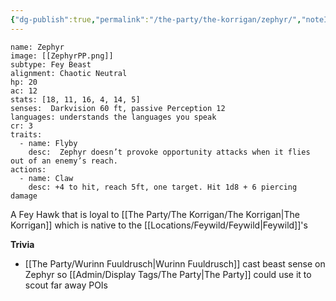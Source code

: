 ```yaml
---
{"dg-publish":true,"permalink":"/the-party/the-korrigan/zephyr/","noteIcon":"","created":"2024-04-29T23:31:20.762+01:00","updated":"2024-12-23T14:13:34.685+00:00"}
---
```



```statblock
name: Zephyr
image: [[ZephyrPP.png]]
subtype: Fey Beast
alignment: Chaotic Neutral
hp: 20
ac: 12
stats: [18, 11, 16, 4, 14, 5]
senses:  Darkvision 60 ft, passive Perception 12
languages: understands the languages you speak
cr: 3
traits:
  - name: Flyby
    desc:  Zephyr doesn’t provoke opportunity attacks when it flies out of an enemy’s reach.
actions:
  - name: Claw
    desc: +4 to hit, reach 5ft, one target. Hit 1d8 + 6 piercing damage
```

A Fey Hawk that is loyal to [[The Party/The Korrigan/The Korrigan\|The Korrigan]] which is native to the [[Locations/Feywild/Feywild\|Feywild]]'s

**Trivia**
- [[The Party/Wurinn Fuuldrusch\|Wurinn Fuuldrusch]] cast beast sense on Zephyr so [[Admin/Display Tags/The Party\|The Party]] could use it to scout far away POIs